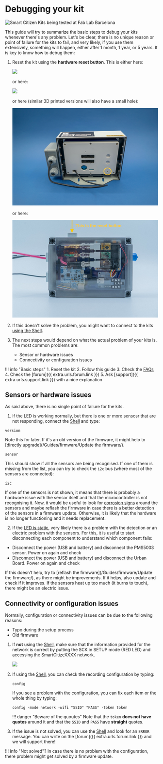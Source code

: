 # Debugging your kit

<img src="https://live.staticflickr.com/65535/50977039386_c250d3141d_k.jpg" width="2000" height="1333" alt="Smart Citizen Kits being tested at Fab Lab Barcelona">

This guide will try to summarize the basic steps to debug your kits whenever there's any problem. Let's be clear, there is no unique reason or point of failure for the kits to fail, and very likely, if you use them extensively, something will happen, either after 1 month, 1 year, or 5 years. It is key to know how to debug them:

1. Reset the kit using the **hardware reset button**. This is either here:

    ![](/assets/images/sck_2/SCK21_Reset.png)

    or here:

    ![](/assets/images/station-v3-bottom-anotated-reset.jpeg)

    or here (similar 3D printed versions will also have a small hole):

    ![](/assets/images/station-small-reset.jpeg)

    or here:

    ![](/assets/images/reset_water.jpg)

2. If this doesn't solve the problem, you might want to connect to the kits [using the Shell](/guides/getting-started/using-the-shell/).

3. The next steps would depend on what the actual problem of your kits is. The most common problems are:
    - Sensor or hardware issues
    - Connectivity or configuration issues

!!! info "Basic steps"
    1. Reset the kit
    2. Follow this guide
    3. Check the [FAQs](/_FAQ)
    4. Check the [forum]({{ extra.urls.forum.link }})
    5. Ask [support]({{ extra.urls.support.link }}) with a nice explanation

## Sensors or hardware issues

As said above, there is no single point of failure for the kits.

1. If the LED is working normally, but there is one or more sensosr that are not responding, connect the [Shell](/guides/getting-started/using-the-shell/) and type:

```
version
```

Note this for later. If it's an old version of the firmware, it might help to [directly upgrade](/Guides/firmware/Update the firmware/).

```
sensor
```

This should show if all the sensors are being recognised. If one of them is missing from the list, you can try to check the `i2c` bus (where most of the sensors are connected):

```
i2c
```

If one of the sensors is not shown, it means that there is probably a hardware issue with the sensor itself and that the microcontroller is not recognising it. Now, it would be useful to look for [corrosion signs](https://forum.smartcitizen.me/t/unit-failure-suffering-from-weather/1262) around the sensors and maybe reflash the firmware in case there is a better detection of the sensors in a firmware update. Otherwise, it is likely that the hardware is no longer functioning and it needs replacement.

2. If the [LED is static](https://forum.smartcitizen.me/t/persistent-green-light-during-onboarding/1330/25), very likely there is a problem with the detection or an electric problem with the sensors. For this, it is useful to start disconnecting each component to understand which component fails:

- Disconnect the power (USB and battery) and disconnect the PMS5003 sensor. Power on again and check
- Disconnect the power (USB and battery) and disconnect the Urban Board. Power on again and check

If this doesn't help, try to [reflash the firmware](/Guides/firmware/Update the firmware/), as there might be improvements. If it helps, also update and check if it improves. If the sensors heat up too much (it burns to touch), there might be an electric issue.

## Connectivity or configuration issues

Normally, configuration or connectivity issues can be due to the following reasons:

- Typo during the setup process
- Old firmware

1. If **not** using the [Shell](/guides/getting-started/using-the-shell/), make sure that the information provided for the network is correct by putting the SCK in SETUP mode (RED LED) and accessing the SmartCitizeXXXX network.

    ![](/assets/images/sck_2/esp_force_upload_1.png)

2. If using the [Shell](/guides/getting-started/using-the-shell/), you can check the recording configuration by typing:

    ```
    config
    ```

    If you see a problem with the configuration, you can fix each item or the whole thing by typing:

    ```
    config -mode network -wifi "SSID" "PASS" -token token
    ```

    !!! danger "Beware of the quoutes"
        Note that the `token` **does not have quotes** around it and that the `SSID` and `PASS` have **straight** quotes.

3. If the issue is not solved, you can use the [Shell](/guides/getting-started/using-the-shell/) and look for an `ERROR` message. You can write on the [forum]({{ extra.urls.forum.link }}) and we will support there!

!!! info "Not solved"?
    In case there is no problem with the configuration, there problem might get solved by a firmware update.
